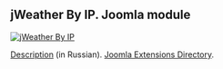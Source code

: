  
## jWeather By IP. Joomla module

[![jWeather By IP](https://github.com/cmirnow/jWeatherByIP/blob/master/public/img/jweatherbyip.jpg)](https://masterpro.ws/jweather-by-ip-pogoda-po-ip-dlya-joomla "Weather by ip for Joomla!")

[Description](https://masterpro.ws/jweather-by-ip-pogoda-po-ip-dlya-joomla) (in Russian).
[Joomla Extensions Directory](https://extensions.joomla.org/extensions/extension/maps-a-weather/weather/jweather-by-ip).
